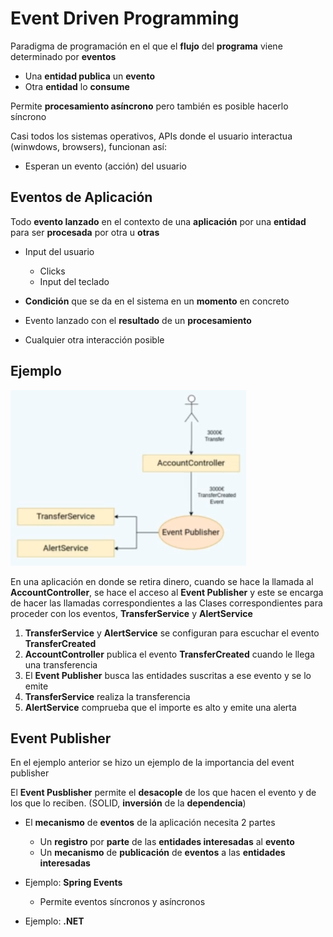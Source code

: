 # Event Driven Programming

Paradigma de programación en el que el **flujo** del **programa** viene determinado por **eventos**

+ Una **entidad publica** un **evento**
+ Otra **entidad** lo **consume**


Permite **procesamiento asíncrono** pero también es posible hacerlo síncrono 


Casi todos los sistemas operativos, APIs donde el usuario interactua (winwdows, browsers), funcionan así:
+ Esperan un evento (acción) del usuario


## Eventos de Aplicación

Todo **evento lanzado** en el contexto de una **aplicación** por una **entidad** para ser **procesada** por otra u **otras**

+ Input del usuario
    + Clicks
    + Input del teclado

+ **Condición** que se da en el sistema en un **momento** en concreto
+ Evento lanzado con el **resultado** de un **procesamiento**
+ Cualquier otra interacción posible


## Ejemplo

![](/images/4-Events/Screenshot%20Capture%20-%202023-11-30%20-%2015-26-24.png)

En una aplicación en donde se retira dinero, cuando se hace la llamada al **AccountController**, se hace el acceso al **Event Publisher** y este se encarga de hacer las llamadas correspondientes a las Clases correspondientes para proceder con los eventos, **TransferService** y **AlertService**

1. **TransferService** y **AlertService** se configuran para escuchar el evento **TransferCreated**
1. **AccountController** publica el evento **TransferCreated** cuando le llega una transferencia
1. El **Event Publisher** busca las entidades suscritas a ese evento y se lo emite
1. **TransferService** realiza la transferencia
1. **AlertService** comprueba que el importe es alto y emite una alerta


## Event Publisher

En el ejemplo anterior se hizo un ejemplo de la importancia del event publisher

El **Event Pusblisher** permite el **desacople** de los que hacen el evento y de los que lo reciben. (SOLID, **inversión** de la **dependencia**)

+ El **mecanismo** de **eventos** de la aplicación necesita 2 partes
    + Un **registro** por **parte** de las **entidades interesadas** al **evento**
    + Un **mecanismo** de **publicación** de **eventos** a las **entidades interesadas**

+ Ejemplo: **Spring Events**
    + Permite eventos síncronos y asíncronos

+ Ejemplo: **.NET**